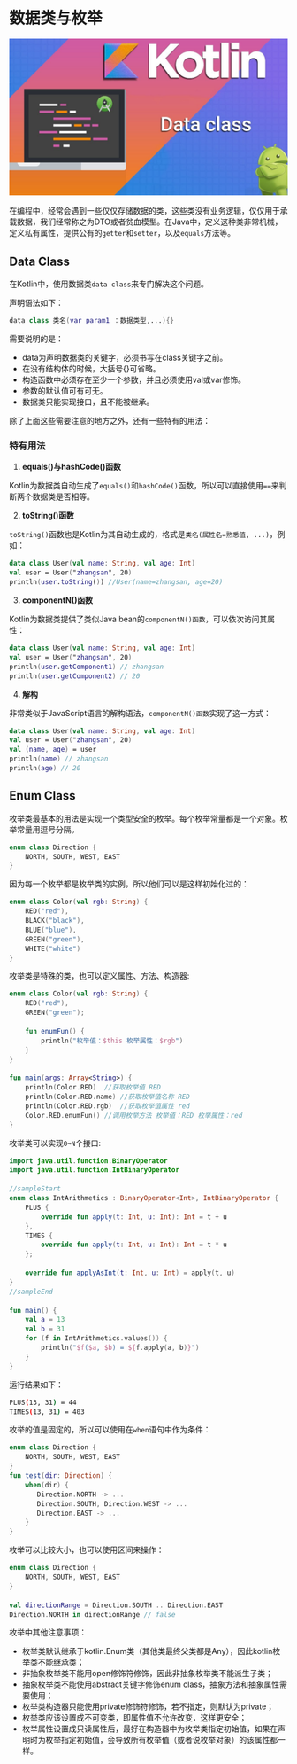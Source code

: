 # 数据类与枚举

![data-class](../../images/basic/data-class.jpeg)

在编程中，经常会遇到一些仅仅存储数据的类，这些类没有业务逻辑，仅仅用于承载数据，我们经常称之为DTO或者贫血模型。在Java中，定义这种类非常机械，定义私有属性，提供公有的`getter`和`setter`，以及`equals`方法等。

## Data Class

在Kotlin中，使用数据类`data class`来专门解决这个问题。

声明语法如下：
```kotlin
data class 类名(var param1 ：数据类型,...){}
```

需要说明的是：
* data为声明数据类的关键字，必须书写在class关键字之前。
* 在没有结构体的时候，大括号{}可省略。
* 构造函数中必须存在至少一个参数，并且必须使用val或var修饰。
* 参数的默认值可有可无。
* 数据类只能实现接口，且不能被继承。

除了上面这些需要注意的地方之外，还有一些特有的用法：

### 特有用法

1. **equals()与hashCode()函数**

Kotlin为数据类自动生成了`equals()`和`hashCode()`函数，所以可以直接使用`==`来判断两个数据类是否相等。

2. **toString()函数**

`toString()`函数也是Kotlin为其自动生成的，格式是`类名(属性名=熟悉值, ...)`，例如：

```kotlin
data class User(val name: String, val age: Int)
val user = User("zhangsan", 20)
println(user.toString()) //User(name=zhangsan, age=20)
```

3. **componentN()函数**

Kotlin为数据类提供了类似Java bean的`componentN()函数`，可以依次访问其属性：

```kotlin
data class User(val name: String, val age: Int)
val user = User("zhangsan", 20)
println(user.getComponent1) // zhangsan
println(user.getComponent2) // 20
```

4. **解构**

非常类似于JavaScript语言的解构语法，`componentN()函数`实现了这一方式：

```kotlin
data class User(val name: String, val age: Int)
val user = User("zhangsan", 20)
val (name, age) = user
println(name) // zhangsan
println(age) // 20
```

## Enum Class

枚举类最基本的用法是实现一个类型安全的枚举。每个枚举常量都是一个对象。枚举常量用逗号分隔。

```kotlin
enum class Direction {
    NORTH, SOUTH, WEST, EAST
}
```

因为每一个枚举都是枚举类的实例，所以他们可以是这样初始化过的：

```kotlin
enum class Color(val rgb: String) {
    RED("red"),
    BLACK("black"),
    BLUE("blue"),
    GREEN("green"),
    WHITE("white")
}
```

枚举类是特殊的类，也可以定义属性、方法、构造器:

```kotlin
enum class Color(val rgb: String) {
    RED("red"),
    GREEN("green");

    fun enumFun() {
        println("枚举值：$this 枚举属性：$rgb")
    }
}

fun main(args: Array<String>) {
    println(Color.RED)  //获取枚举值 RED
    println(Color.RED.name) //获取枚举值名称 RED
    println(Color.RED.rgb)  //获取枚举值属性 red
    Color.RED.enumFun() //调用枚举方法 枚举值：RED 枚举属性：red
}
```

枚举类可以实现`0~N`个接口:
```kotlin
import java.util.function.BinaryOperator
import java.util.function.IntBinaryOperator

//sampleStart
enum class IntArithmetics : BinaryOperator<Int>, IntBinaryOperator {
    PLUS {
        override fun apply(t: Int, u: Int): Int = t + u
    },
    TIMES {
        override fun apply(t: Int, u: Int): Int = t * u
    };
    
    override fun applyAsInt(t: Int, u: Int) = apply(t, u)
}
//sampleEnd

fun main() {
    val a = 13
    val b = 31
    for (f in IntArithmetics.values()) {
        println("$f($a, $b) = ${f.apply(a, b)}")
    }
}
```

运行结果如下：
```bash
PLUS(13, 31) = 44
TIMES(13, 31) = 403
```

枚举的值是固定的，所以可以使用在`when`语句中作为条件：

```kotlin
enum class Direction {
    NORTH, SOUTH, WEST, EAST
}
fun test(dir: Direction) {
    when(dir) {
       Direction.NORTH -> ...
       Direction.SOUTH, Direction.WEST -> ...
       Direction.EAST -> ... 
    }
}
```

枚举可以比较大小，也可以使用区间来操作：

```kotlin
enum class Direction {
    NORTH, SOUTH, WEST, EAST
}

val directionRange = Direction.SOUTH .. Direction.EAST
Direction.NORTH in directionRange // false
```

枚举中其他注意事项：
* 枚举类默认继承于kotlin.Enum类（其他类最终父类都是Any），因此kotlin枚举类不能继承类；
* 非抽象枚举类不能用open修饰符修饰，因此非抽象枚举类不能派生子类；
* 抽象枚举类不能使用abstract关键字修饰enum class，抽象方法和抽象属性需要使用；
* 枚举类构造器只能使用private修饰符修饰，若不指定，则默认为private；
* 枚举类应该设置成不可变类，即属性值不允许改变，这样更安全；
* 枚举属性设置成只读属性后，最好在构造器中为枚举类指定初始值，如果在声明时为枚举指定初始值，会导致所有枚举值（或者说枚举对象）的该属性都一样。